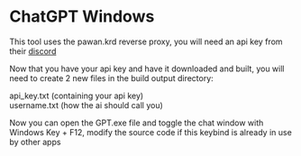 # ChatGPT Windows

This tool uses the pawan.krd reverse proxy, you will need an api key from their [discord](https://discord.gg/pawan-krd-1055397662976905229)

Now that you have your api key and have it downloaded and built, you will need to create 2 new files in the build output directory:

api_key.txt (containing your api key)<br>
username.txt (how the ai should call you)


Now you can open the GPT.exe file and toggle the chat window with Windows Key + F12, modify the source code if this keybind is already in use by other apps